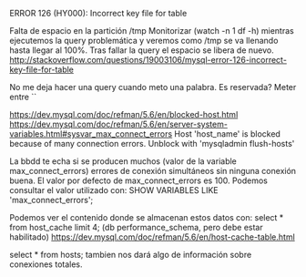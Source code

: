 ERROR 126 (HY000): Incorrect key file for table

Falta de espacio en la partición /tmp
Monitorizar (watch -n 1 df -h) mientras ejecutemos la query problemática y veremos como /tmp se va llenando hasta llegar al 100%.
Tras fallar la query el espacio se libera de nuevo.
http://stackoverflow.com/questions/19003106/mysql-error-126-incorrect-key-file-for-table




No me deja hacer una query cuando meto una palabra. Es reservada? Meter entre ``




https://dev.mysql.com/doc/refman/5.6/en/blocked-host.html
https://dev.mysql.com/doc/refman/5.6/en/server-system-variables.html#sysvar_max_connect_errors
Host 'host_name' is blocked because of many connection errors.  Unblock with 'mysqladmin flush-hosts'

La bbdd te echa si se producen muchos (valor de la variable max_connect_errors) errores de conexión simultáneos sin ninguna conexión buena.
El valor por defecto de max_connect_errors es 100. Podemos consultar el valor utilizado con:
SHOW VARIABLES LIKE 'max_connect_errors';

Podemos ver el contenido donde se almacenan estos datos con:
select * from host_cache limit 4; (db performance_schema, pero debe estar habilitado)
https://dev.mysql.com/doc/refman/5.6/en/host-cache-table.html

select * from hosts; tambien nos dará algo de información sobre conexiones totales.
